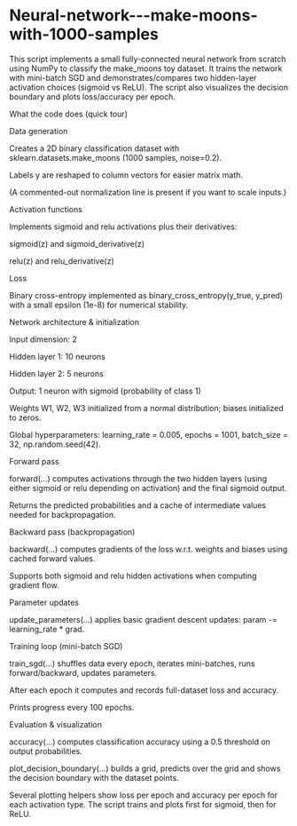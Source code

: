 # Neural-network---make-moons-with-1000-samples
This script implements a small fully-connected neural network from scratch using NumPy to classify the make_moons toy dataset. It trains the network with mini-batch SGD and demonstrates/compares two hidden-layer activation choices (sigmoid vs ReLU). The script also visualizes the decision boundary and plots loss/accuracy per epoch.

What the code does (quick tour)

Data generation

Creates a 2D binary classification dataset with sklearn.datasets.make_moons (1000 samples, noise=0.2).

Labels y are reshaped to column vectors for easier matrix math.

(A commented-out normalization line is present if you want to scale inputs.)

Activation functions

Implements sigmoid and relu activations plus their derivatives:

sigmoid(z) and sigmoid_derivative(z)

relu(z) and relu_derivative(z)

Loss

Binary cross-entropy implemented as binary_cross_entropy(y_true, y_pred) with a small epsilon (1e-8) for numerical stability.

Network architecture & initialization

Input dimension: 2

Hidden layer 1: 10 neurons

Hidden layer 2: 5 neurons

Output: 1 neuron with sigmoid (probability of class 1)

Weights W1, W2, W3 initialized from a normal distribution; biases initialized to zeros.

Global hyperparameters: learning_rate = 0.005, epochs = 1001, batch_size = 32, np.random.seed(42).

Forward pass

forward(...) computes activations through the two hidden layers (using either sigmoid or relu depending on activation) and the final sigmoid output.

Returns the predicted probabilities and a cache of intermediate values needed for backpropagation.

Backward pass (backpropagation)

backward(...) computes gradients of the loss w.r.t. weights and biases using cached forward values.

Supports both sigmoid and relu hidden activations when computing gradient flow.

Parameter updates

update_parameters(...) applies basic gradient descent updates: param -= learning_rate * grad.

Training loop (mini-batch SGD)

train_sgd(...) shuffles data every epoch, iterates mini-batches, runs forward/backward, updates parameters.

After each epoch it computes and records full-dataset loss and accuracy.

Prints progress every 100 epochs.

Evaluation & visualization

accuracy(...) computes classification accuracy using a 0.5 threshold on output probabilities.

plot_decision_boundary(...) builds a grid, predicts over the grid and shows the decision boundary with the dataset points.

Several plotting helpers show loss per epoch and accuracy per epoch for each activation type. The script trains and plots first for sigmoid, then for ReLU.

